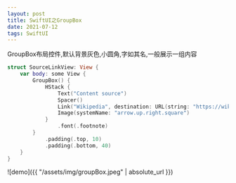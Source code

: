 ```yaml
---
layout: post
title: SwiftUI之GroupBox
date: 2021-07-12
tags: SwiftUI
---
```


GroupBox布局控件,默认背景灰色,小圆角,字如其名,一般展示一组内容

```swift
struct SourceLinkView: View {
    var body: some View {
        GroupBox() {
            HStack {
                Text("Content source")
                Spacer()
                Link("Wikipedia", destination: URL(string: "https://wikipedia.com")!)
                Image(systemName: "arrow.up.right.square")
            }
                .font(.footnote)
        }
            .padding(.top, 10)
            .padding(.bottom, 40)
    }
}
```
![demo]({{ "/assets/img/groupBox.jpeg" | absolute_url }})
